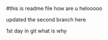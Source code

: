 #this is readme file
how are u
helooooo

  

  updated the second branch here



1st day in git
what is
why
